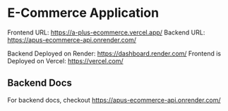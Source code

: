 # E-Commerce Application

Frontend URL: https://a-plus-ecommerce.vercel.app/
Backend URL: https://apus-ecommerce-api.onrender.com/

Backend Deployed on Render: https://dashboard.render.com/
Frontend is Deployed on Vercel: https://vercel.com/

## Backend Docs
For backend docs, checkout https://apus-ecommerce-api.onrender.com/